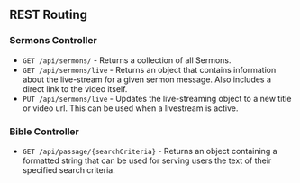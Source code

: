 ## REST Routing

### Sermons Controller
- `GET /api/sermons/` - Returns a collection of all Sermons.
- `GET /api/sermons/live` - Returns an object that contains information about the live-stream for a given sermon message. Also includes a direct link to the video itself.
- `PUT /api/sermons/live` - Updates the live-streaming object to a new title or video url. This can be used when a livestream is active.

### Bible Controller
- `GET /api/passage/{searchCriteria}` - Returns an object containing a formatted string that can be used for serving users the text of their specified search criteria.
